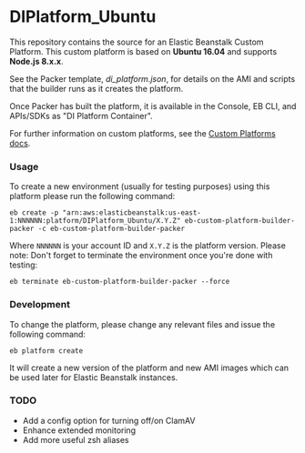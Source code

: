 DIPlatform_Ubuntu
=======================
This repository contains the source for an Elastic Beanstalk Custom Platform.
This custom platform is based on **Ubuntu 16.04** and supports **Node.js 8.x.x**.

See the Packer template, *di_platform.json*, for details on the AMI and
scripts that the builder runs as it creates the platform.

Once Packer has built the platform, it is available in the Console,
EB CLI, and APIs/SDKs as "DI Platform Container".

For further information on custom platforms, see the
[Custom Platforms docs](http://docs.aws.amazon.com/elasticbeanstalk/latest/dg/custom-platforms.html).

### Usage
To create a new environment (usually for testing purposes) using this platform please run the following command:
```
eb create -p "arn:aws:elasticbeanstalk:us-east-1:NNNNNN:platform/DIPlatform_Ubuntu/X.Y.Z" eb-custom-platform-builder-packer -c eb-custom-platform-builder-packer
```
Where `NNNNNN` is your account ID and `X.Y.Z` is the platform version.
Please note: Don't forget to terminate the environment once you're done with testing:

```
eb terminate eb-custom-platform-builder-packer --force
```

### Development
To change the platform, please change any relevant files and issue the following command:
```
eb platform create
```
It will create a new version of the platform and new AMI images which can be used later for Elastic Beanstalk instances.


### TODO
* Add a config option for turning off/on ClamAV
* Enhance extended monitoring
* Add more useful zsh aliases
